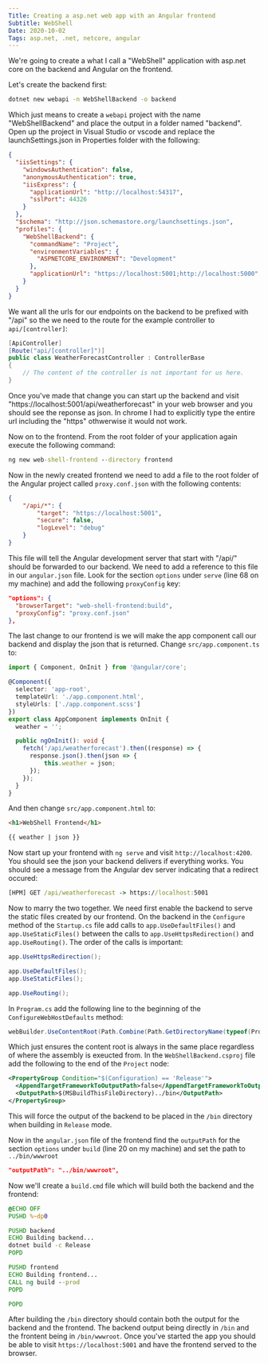 ```yaml
---
Title: Creating a asp.net web app with an Angular frontend
Subtitle: WebShell
Date: 2020-10-02
Tags: asp.net, .net, netcore, angular
---
```


We're going to create a what I call a "WebShell" application with asp.net core on the backend and Angular on the
frontend.

<!--more-->

Let's create the backend first:

```cmd
dotnet new webapi -n WebShellBackend -o backend
```

Which just means to create a `webapi` project with the name "WebShellBackend" and place the output in a folder named
"backend". Open up the project in Visual Studio or vscode and replace the launchSettings.json in Properties folder with
the following:

```json
{
  "iisSettings": {
    "windowsAuthentication": false,
    "anonymousAuthentication": true,
    "iisExpress": {
      "applicationUrl": "http://localhost:54317",
      "sslPort": 44326
    }
  },
  "$schema": "http://json.schemastore.org/launchsettings.json",
  "profiles": {
    "WebShellBackend": {
      "commandName": "Project",
      "environmentVariables": {
        "ASPNETCORE_ENVIRONMENT": "Development"
      },
      "applicationUrl": "https://localhost:5001;http://localhost:5000"
    }
  }
}
```

We want all the urls for our endpoints on the backend to be prefixed with "/api" so the we need to the route for the
example controller to `api/[controller]`:

```csharp
[ApiController]
[Route("api/[controller]")]
public class WeatherForecastController : ControllerBase
{
    // The content of the controller is not important for us here.
}
```

Once you've made that change you can start up the backend and visit "https://localhost:5001/api/weatherforecast" in
your web browser and you should see the reponse as json. In chrome I had to explicitly type the entire url including
the "https" othwerwise it would not work.

Now on to the frontend. From the root folder of your application again execute the following command:

```cmd
ng new web-shell-frontend --directory frontend
```

Now in the newly created frontend we need to add a file to the root folder of the Angular project called
`proxy.conf.json` with the following contents:

```json
{
    "/api/*": {
        "target": "https://localhost:5001",
        "secure": false,
        "logLevel": "debug"
    }
}
```

This file will tell the Angular development server that start with "/api/" should be forwarded to our backend. We need
to add a reference to this file in our `angular.json` file. Look for the section `options` under `serve` (line 68
on my machine) and add the following `proxyConfig` key:

```json
"options": {
  "browserTarget": "web-shell-frontend:build",
  "proxyConfig": "proxy.conf.json"
},
```

The last change to our frontend is we will make the app component call our backend and display the json that is
returned. Change `src/app.component.ts` to:

```ts
import { Component, OnInit } from '@angular/core';

@Component({
  selector: 'app-root',
  templateUrl: './app.component.html',
  styleUrls: ['./app.component.scss']
})
export class AppComponent implements OnInit {
  weather = '';

  public ngOnInit(): void {
    fetch('/api/weatherforecast').then((response) => {
      response.json().then(json => {
          this.weather = json;
      });
    });
  }
}
```

And then change `src/app.component.html` to:

```html
<h1>WebShell Frontend</h1>

{{ weather | json }}
```

Now start up your frontend with `ng serve` and visit `http://localhost:4200`. You should see the json your backend
delivers if everything works. You should see a message from the Angular dev server indicating that a redirect occured:

```cmd
[HPM] GET /api/weatherforecast -> https://localhost:5001
```

Now to marry the two together. We need first enable the backend to serve the static files created by our frontend. On
the backend in the `Configure` method of the `Startup.cs` file add calls to `app.UseDefaultFiles()` and
`app.UseStaticFiles()` between the calls to `app.UseHttpsRedirection()` and `app.UseRouting()`. The order of the calls
is important:

```csharp
app.UseHttpsRedirection();

app.UseDefaultFiles();
app.UseStaticFiles();

app.UseRouting();
```

In `Program.cs` add the following line to the beginning of the `ConfigureWebHostDefaults` method:

```csharp
webBuilder.UseContentRoot(Path.Combine(Path.GetDirectoryName(typeof(Program).Assembly.Location)));
```

Which just ensures the content root is always in the same place regardless of where the assembly is exeucted from. In
the `WebShellBackend.csproj` file add the following to the end of the `Project` node:

```xml
<PropertyGroup Condition="$(Configuration) == 'Release'">
  <AppendTargetFrameworkToOutputPath>false</AppendTargetFrameworkToOutputPath>
  <OutputPath>$(MSBuildThisFileDirectory)../bin</OutputPath>
</PropertyGroup>
```

This will force the output of the backend to be placed in the `/bin` directory when building in `Release` mode.

Now in the `angular.json` file of the frontend find the `outputPath` for the section `options` under `build` (line
20 on my machine) and set the path to `../bin/wwwroot`

```json
"outputPath": "../bin/wwwroot",
```

Now we'll create a `build.cmd` file which will build both the backend and the frontend:

```cmd
@ECHO OFF
PUSHD %~dp0

PUSHD backend
ECHO Building backend...
dotnet build -c Release
POPD

PUSHD frontend
ECHO Building frontend...
CALL ng build --prod
POPD

POPD
```

After building the `/bin` directory should contain both the output for the backend and the frontend. The backend
output being directly in `/bin` and the frontent being in `/bin/wwwroot`. Once you've started the app you should be
able to visit `https://localhost:5001` and have the frontend served to the browser.

